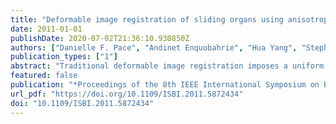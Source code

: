 ```yaml
---
title: "Deformable image registration of sliding organs using anisotropic diffusive regularization"
date: 2011-01-01
publishDate: 2020-07-02T21:36:10.930850Z
authors: ["Danielle F. Pace", "Andinet Enquobahrie", "Hua Yang", "Stephen R. Aylward", "Marc Niethammer"]
publication_types: ["1"]
abstract: "Traditional deformable image registration imposes a uniform smoothness constraint on the deformation field. This is not appropriate when registering images visualizing organs that slide relative to each other, and therefore leads to registration inaccuracies. In this paper, we present a deformation field regularization term that is based on anisotropic diffusion and accommodates the deformation field discontinuities that are expected when considering sliding motion. The registration algorithm was assessed first using artificial images of geometric objects. In a second validation, monomodal chest images depicting both respiratory and cardiac motion were generated using an anatomically-realistic software phantom and then registered. Registration accuracy was assessed based on the distances between corresponding segmented organ surfaces. Compared to an established diffusive regularization approach, the anisotropic diffusive regularization gave deformation fields that represented more plausible image correspondences, while giving rise to similar transformed moving images and comparable registration accuracy."
featured: false
publication: "*Proceedings of the 8th IEEE International Symposium on Biomedical Imaging: From Nano to Macro, ISBI 2011, March 30 - April 2, 2011, Chicago, Illinois, USA*"
url_pdf: "https://doi.org/10.1109/ISBI.2011.5872434"
doi: "10.1109/ISBI.2011.5872434"
---
```


